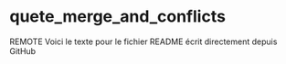 # quete_merge_and_conflicts
REMOTE
Voici le texte pour le fichier README écrit directement depuis GitHub
